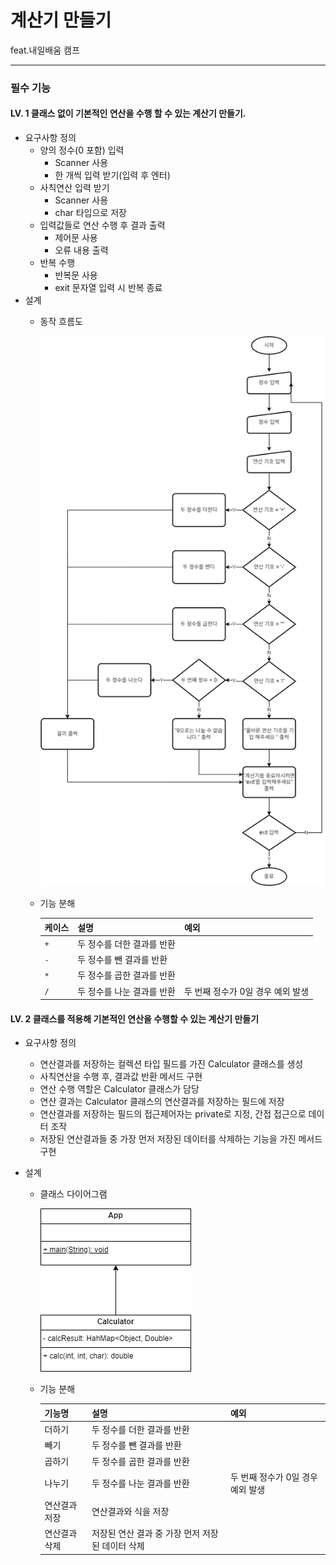# 계산기 만들기
feat.내일배움 캠프

---

### 필수 기능
#### LV. 1 클래스 없이 기본적인 연산을 수행 할 수 있는 계산기 만들기.
- 요구사항 정의
  - 양의 정수(0 포함) 입력
    - Scanner 사용
    - 한 개씩 입력 받기(입력 후 엔터)
  - 사칙연산 입력 받기
    - Scanner 사용
    - char 타입으로 저장
  - 입력값들로 연산 수행 후 결과 출력
    - 제어문 사용
    - 오류 내용 출력
  - 반복 수행
    - 반복문 사용
    - exit 문자열 입력 시 반복 종료
- 설계
  - 동작 흐름도

    ![](read_me_img/lv1_flowchart.png)
  - 기능 분해
    
      | 케이스     | 설명              | 예외                   |
      |---------|:----------------|:---------------------|
      | ```+``` | 두 정수를 더한 결과를 반환 |                      |
      | ```-``` | 두 정수를 뺀 결과를 반환  |                      |
      | ```*``` | 두 정수를 곱한 결과를 반환 |                      |
      | ```/``` | 두 정수를 나눈 결과를 반환 | 두 번째 정수가 0일 경우 예외 발생 |
  
#### LV. 2 클래스를 적용해 기본적인 연산을 수행할 수 있는 계산기 만들기
- 요구사항 정의
  - 연산결과를 저장하는 컬렉션 타입 필드를 가진 Calculator 클래스를 생성
  - 사칙연산을 수행 후, 결과값 반환 메서드 구현
  - 연산 수행 역할은 Calculator 클래스가 담당
  - 연산 결과는 Calculator 클래스의 연산결과를 저장하는 필드에 저장
  - 연산결과를 저장하는 필드의 접근제어자는 private로 지정, 간접 접근으로 데이터 조작
  - 저장된 연산결과들 중 가장 먼저 저장된 데이터를 삭제하는 기능을 가진 메서드 구현

- 설계
  - 클래스 다이어그램
  
    ![](/read_me_img/LV2_class_diagram.png)
  
  - 기능 분해
  
    | 기능명     | 설명                           | 예외                   |
    |---------|:-----------------------------|:---------------------|
    | 더하기     | 두 정수를 더한 결과를 반환              |                      |
    | 빼기      | 두 정수를 뺀 결과를 반환               |                      |
    | 곱하기     | 두 정수를 곱한 결과를 반환              |                      |
    | 나누기     | 두 정수를 나눈 결과를 반환              | 두 번째 정수가 0일 경우 예외 발생 |
    | 연산결과 저장 | 연산결과와 식을 저장                  |                      |
    | 연산결과 삭제 | 저장된 연산 결과 중 가장 먼저 저장된 데이터 삭제 |                      |
 